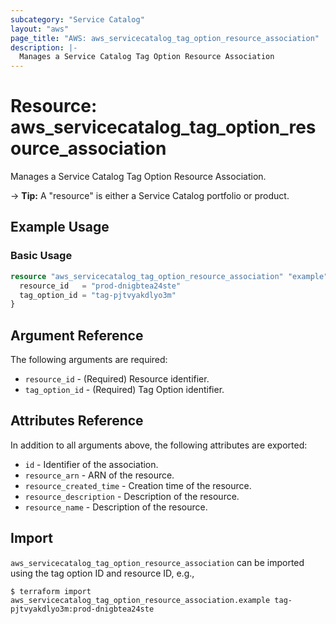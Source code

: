 ```yaml
---
subcategory: "Service Catalog"
layout: "aws"
page_title: "AWS: aws_servicecatalog_tag_option_resource_association"
description: |-
  Manages a Service Catalog Tag Option Resource Association
---
```


# Resource: aws_servicecatalog_tag_option_resource_association

Manages a Service Catalog Tag Option Resource Association.

-> **Tip:** A "resource" is either a Service Catalog portfolio or product.

## Example Usage

### Basic Usage

```terraform
resource "aws_servicecatalog_tag_option_resource_association" "example" {
  resource_id   = "prod-dnigbtea24ste"
  tag_option_id = "tag-pjtvyakdlyo3m"
}
```

## Argument Reference

The following arguments are required:

* `resource_id` - (Required) Resource identifier.
* `tag_option_id` - (Required) Tag Option identifier.

## Attributes Reference

In addition to all arguments above, the following attributes are exported:

* `id` - Identifier of the association.
* `resource_arn` - ARN of the resource.
* `resource_created_time` - Creation time of the resource.
* `resource_description` - Description of the resource.
* `resource_name` - Description of the resource.

## Import

`aws_servicecatalog_tag_option_resource_association` can be imported using the tag option ID and resource ID, e.g.,

```
$ terraform import aws_servicecatalog_tag_option_resource_association.example tag-pjtvyakdlyo3m:prod-dnigbtea24ste
```
